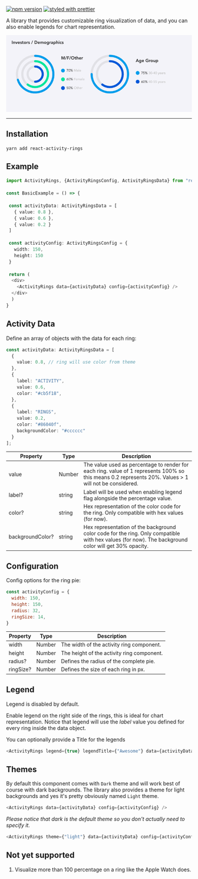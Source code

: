 
[![npm version](https://badge.fury.io/js/react-activity-rings.svg)](https://badge.fury.io/js/react-native-activity-rings)
[![styled with prettier](https://img.shields.io/badge/styled_with-prettier-ff69b4.svg)](https://github.com/prettier/prettier)


A library that provides customizable ring visualization of data, and you can also enable legends for chart representation.
<p align="center">
    <img src="./docs/screenshot.png?raw=true" />
</p>


---  

## Installation

```
yarn add react-activity-rings  
```

## Example

```typescript
import ActivityRings, {ActivityRingsConfig, ActivityRingsData} from "react-activity-rings"

const BasicExample = () => {

 const activityData: ActivityRingsData = [ 
   { value: 0.8 }, 
   { value: 0.6 }, 
   { value: 0.2 }
 ]

 const activityConfig: ActivityRingsConfig = { 
   width: 150,  
   height: 150
 }

 return (
  <div>
    <ActivityRings data={activityData} config={activityConfig} /> 
  </div>
  )
}
```


## Activity Data

Define an array of objects with the data for each ring:

```typescript
const activityData: ActivityRingsData = [
  {
    value: 0.8, // ring will use color from theme
  },
  {
    label: "ACTIVITY",
    value: 0.6,
    color: "#cb5f18",
  },
  {
    label: "RINGS",
    value: 0.2,
    color: "#86040f",
    backgroundColor: "#cccccc"
  }
];
```

| Property         | Type   | Description                                                                                                                                           |
| ---------------- | ------ | ----------------------------------------------------------------------------------------------------------------------------------------------------- |
| value            | Number | The value used as percentage to render for each ring. value of 1 represents 100% so this means 0.2 represents 20%. Values > 1 will not be considered. |
| label?           | string | Label will be used when enabling legend flag alongside the percentage value. |
| color?           | string | Hex representation of the color code for the ring. Only compatible with hex values (for now).                                                         |
| backgroundColor? | string | Hex representation of the background color code for the ring. Only compatible with hex values (for now). The background color will get 30% opacity.   |


## Configuration

Config options for the ring pie:

```javascript
const activityConfig = {
  width: 150,
  height: 150,
  radius: 32,
  ringSize: 14,
}
```

| Property | Type   | Description                                |
| -------- | ------ | ------------------------------------------ |
| width    | Number | The width of the activity ring component.  |
| height   | Number | The height of the activity ring component. |
| radius?  | Number | Defines the radius of the complete pie.    |
| ringSize?| Number | Defines the size of each ring in px.       |

## Legend
Legend is disabled by default.

Enable legend on the right side of the rings, this is ideal for chart representation.
Notice that legend will use the *label* value you defined for every ring inside the data object. 

You can optionally provide a Title for the legends
```typescript
<ActivityRings legend={true} legendTitle={"Awesome"} data={activityData} config={activityConfig} />
```

## Themes

By default this component comes with `Dark` theme and will work best of course with dark backgrounds. The library also provides a theme for light backgrounds and yes it's pretty obviously named `Light` theme.

```typescript
<ActivityRings data={activityData} config={activityConfig} />
```

*Please notice that dark is the default theme so you don't actually need to specify it.*

```typescript
<ActivityRings theme={"light"} data={activityData} config={activityConfig} />
```


## Not yet supported

1. Visualize more than 100 percentage on a ring like the Apple Watch does.
